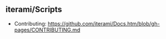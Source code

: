 iterami/Scripts
---------------

* Contributing: https://github.com/iterami/Docs.htm/blob/gh-pages/CONTRIBUTING.md
